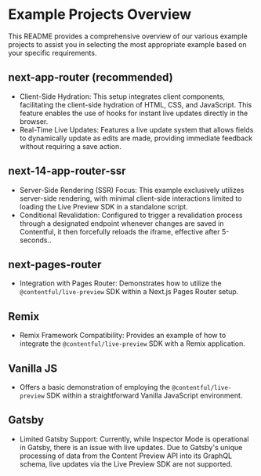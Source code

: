 # Example Projects Overview

This README provides a comprehensive overview of our various example projects to assist you in selecting the most appropriate example based on your specific requirements.

## next-app-router (recommended)

- Client-Side Hydration: This setup integrates client components, facilitating the client-side hydration of HTML, CSS, and JavaScript. This feature enables the use of hooks for instant live updates directly in the browser.
- Real-Time Live Updates: Features a live update system that allows fields to dynamically update as edits are made, providing immediate feedback without requiring a save action.

## next-14-app-router-ssr

- Server-Side Rendering (SSR) Focus: This example exclusively utilizes server-side rendering, with minimal client-side interactions limited to loading the Live Preview SDK in a standalone script.
- Conditional Revalidation: Configured to trigger a revalidation process through a designated endpoint whenever changes are saved in Contentful, it then forcefully reloads the iframe, effective after 5-seconds..

## next-pages-router

- Integration with Pages Router: Demonstrates how to utilize the `@contentful/live-preview` SDK within a Next.js Pages Router setup.

## Remix

- Remix Framework Compatibility: Provides an example of how to integrate the `@contentful/live-preview` SDK with a Remix application.

## Vanilla JS

- Offers a basic demonstration of employing the `@contentful/live-preview` SDK within a straightforward Vanilla JavaScript environment.

## Gatsby

- Limited Gatsby Support: Currently, while Inspector Mode is operational in Gatsby, there is an issue with live updates. Due to Gatsby's unique processing of data from the Content Preview API into its GraphQL schema, live updates via the Live Preview SDK are not supported.
